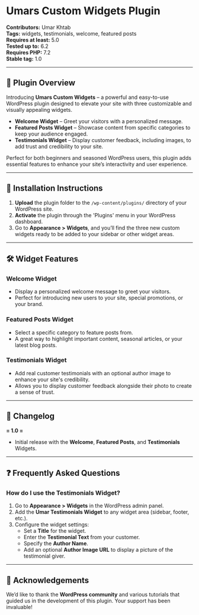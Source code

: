 # Umars Custom Widgets Plugin

**Contributors:** Umar Khtab  
**Tags:** widgets, testimonials, welcome, featured posts  
**Requires at least:** 5.0  
**Tested up to:** 6.2  
**Requires PHP:** 7.2  
**Stable tag:** 1.0

---

## 🌟 **Plugin Overview**

Introducing **Umars Custom Widgets** – a powerful and easy-to-use WordPress plugin designed to elevate your site with three customizable and visually appealing widgets. 

- **Welcome Widget** – Greet your visitors with a personalized message.
- **Featured Posts Widget** – Showcase content from specific categories to keep your audience engaged.
- **Testimonials Widget** – Display customer feedback, including images, to add trust and credibility to your site.

Perfect for both beginners and seasoned WordPress users, this plugin adds essential features to enhance your site’s interactivity and user experience.

---

## 🚀 **Installation Instructions**

1. **Upload** the plugin folder to the `/wp-content/plugins/` directory of your WordPress site.
2. **Activate** the plugin through the 'Plugins' menu in your WordPress dashboard.
3. Go to **Appearance > Widgets**, and you’ll find the three new custom widgets ready to be added to your sidebar or other widget areas.

---

## 🛠️ **Widget Features**

### **Welcome Widget**
- Display a personalized welcome message to greet your visitors.
- Perfect for introducing new users to your site, special promotions, or your brand.

### **Featured Posts Widget**
- Select a specific category to feature posts from.
- A great way to highlight important content, seasonal articles, or your latest blog posts.

### **Testimonials Widget**
- Add real customer testimonials with an optional author image to enhance your site's credibility.
- Allows you to display customer feedback alongside their photo to create a sense of trust.

---

## 📄 **Changelog**

**= 1.0 =**  
- Initial release with the **Welcome**, **Featured Posts**, and **Testimonials** Widgets.

---

## ❓ **Frequently Asked Questions**

### **How do I use the Testimonials Widget?**

1. Go to **Appearance > Widgets** in the WordPress admin panel.
2. Add the **Umar Testimonials Widget** to any widget area (sidebar, footer, etc.).
3. Configure the widget settings:
   - Set a **Title** for the widget.
   - Enter the **Testimonial Text** from your customer.
   - Specify the **Author Name**.
   - Add an optional **Author Image URL** to display a picture of the testimonial giver.


---

## 🙏 **Acknowledgements**

We’d like to thank the **WordPress community** and various tutorials that guided us in the development of this plugin. Your support has been invaluable!
